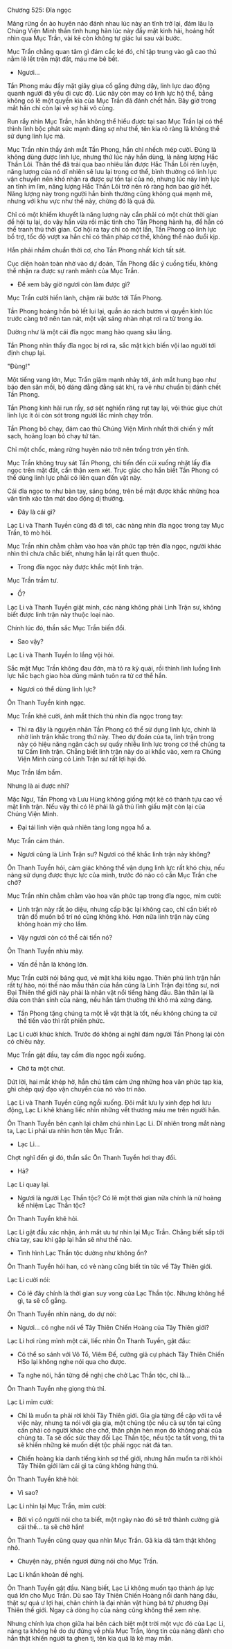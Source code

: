 




Chương 525: Đĩa ngọc


Mảng rừng ồn ào huyên náo đánh nhau lúc này an tĩnh trở lại, đám lâu la Chúng Viện Minh thần tình hung hãn lúc này đầy mặt kinh hãi, hoảng hốt nhìn qua Mục Trần, vài kẻ còn không tự giác lui sau vài bước.

Mục Trần chẳng quan tâm gì đám cắc ké đó, chỉ tập trung vào gã cao thủ nằm lê lết trên mặt đất, máu me bê bết.

- Ngươi...

Tần Phong máu đầy mặt giãy giụa cố gắng đứng dậy, linh lực dao động quanh người đã yếu đi cực độ. Lúc nãy còn may có linh lực hộ thể, bằng không có lẽ một quyền kia của Mục Trần đã đánh chết hắn. Bây giờ trong mắt hắn chỉ còn lại vẻ sợ hãi vô cùng.

Run rẩy nhìn Mục Trần, hắn không thể hiểu được tại sao Mục Trần lại có thể thình lình bộc phát sức mạnh đáng sợ như thế, tên kia rõ ràng là không thể sử dụng linh lực mà.

Mục Trần nhìn thấy ánh mắt Tần Phong, hắn chỉ nhếch mép cười. Đúng là không dùng được linh lực, nhưng thứ lúc nãy hắn dùng, là năng lượng Hắc Thần Lôi. Thân thể đã trải qua bao nhiêu lần được Hắc Thần Lôi rèn luyện, năng lượng của nó dĩ nhiên sẽ lưu lại trong cơ thể, bình thường có linh lực vận chuyển nên khó nhận ra được sự tồn tại của nó, nhưng lúc này linh lực an tĩnh im lìm, năng lượng Hắc Thần Lôi trở nên rõ ràng hơn bao giờ hết. Năng lượng này trong người hắn bình thường cũng không quá mạnh mẽ, nhưng với khu vực như thế này, chừng đó là quá đủ.

Chỉ có một khiếm khuyết là năng lượng này cần phải có một chút thời gian để hội tụ lại, do vậy hắn vừa rồi mặc tình cho Tần Phong hành hạ, để hắn có thể tranh thủ thời gian. Cơ hội ra tay chỉ có một lần, Tần Phong có linh lực bổ trợ, tốc độ vượt xa hắn chỉ có thân pháp cơ thể, không thể nào đuổi kịp.

Hắn phải nhắm chuẩn thời cơ, cho Tần Phong nhất kích tất sát.

Cục diện hoàn toàn nhờ vào dự đoán, Tần Phong đắc ý cuồng tiếu, không thể nhận ra được sự ranh mãnh của Mục Trần.

- Để xem bây giờ ngươi còn làm được gì?

Mục Trần cười hiền lành, chậm rãi bước tới Tần Phong.

Tần Phong hoảng hồn bò lết lui lại, quần áo rách bươm vì quyền kình lúc trước càng trở nên tan nát, một vật sáng nhàn nhạt rơi ra từ trong áo.

Dường như là một cái đĩa ngọc mang hào quang sâu lắng.

Tần Phong nhìn thấy đĩa ngọc bị rơi ra, sắc mặt kịch biến vội lao người tới định chụp lại.

"Đùng!"

Một tiếng vang lớn, Mục Trần giậm mạnh nhảy tới, ánh mắt hung bạo như báo đen săn mồi, bộ dáng đằng đằng sát khí, ra vẻ như chuẩn bị đánh chết Tần Phong.

Tần Phong kinh hãi run rẩy, sợ sệt nghiến răng rụt tay lại, vội thúc giục chút linh lực ít ỏi còn sót trong người lắc mình chạy trốn.

Tần Phong bỏ chạy, đám cao thủ Chúng Viện Minh nhất thời chiến ý mất sạch, hoảng loạn bỏ chạy tứ tán.

Chỉ một chốc, mảng rừng huyên náo trở nên trống trơn yên tĩnh.

Mục Trần không truy sát Tần Phong, chỉ tiến đến cúi xuống nhặt lấy đĩa ngọc trên mặt đất, cẩn thận xem xét. Trực giác cho hắn biết Tần Phong có thể dùng linh lực phải có liên quan đến vật này.

Cái đĩa ngọc to như bàn tay, sáng bóng, trên bề mặt được khắc những hoa văn tinh xảo tản mát dao động dị thường.

- Đây là cái gì?

Lạc Li và Thanh Tuyền cũng đã đi tới, các nàng nhìn đĩa ngọc trong tay Mục Trần, tò mò hỏi.

Mục Trần nhìn chằm chằm vào hoa văn phức tạp trên đĩa ngọc, người khác nhìn thì chưa chắc biết, nhưng hắn lại rất quen thuộc.

- Trong đĩa ngọc này được khắc một linh trận.

Mục Trần trầm tư.

- Ồ?

Lạc Li và Thanh Tuyền giật mình, các nàng không phải Linh Trận sư, không biết được linh trận này thuộc loại nào.

Chính lúc đó, thần sắc Mục Trần biến đổi.

- Sao vậy?

Lạc Li và Thanh Tuyền lo lắng vội hỏi.

Sắc mặt Mục Trần không đau đớn, mà tỏ ra kỳ quái, rồi thình lình luồng linh lực hắc bạch giao hòa dũng mãnh tuôn ra từ cơ thể hắn.

- Ngươi có thể dùng linh lực?

Ôn Thanh Tuyền kinh ngạc.

Mục Trần khẽ cười, ánh mắt thích thú nhìn đĩa ngọc trong tay:

- Thì ra đây là nguyên nhân Tần Phong có thể sử dụng linh lực, chính là nhờ linh trận khắc trong thứ này. Theo dự đoán của ta, linh trận trong này có hiệu năng ngăn cách sự quấy nhiễu linh lực trong cơ thể chúng ta từ Cấm linh trận. Chẳng biết linh trận này do ai khắc vào, xem ra Chúng Viện Minh cũng có Linh Trận sư rất lợi hại đó.

Mục Trần lẩm bẩm.

Nhưng là ai được nhỉ?

Mặc Ngư, Tần Phong và Lưu Hùng không giống một kẻ có thành tựu cao về mặt linh trận. Nếu vậy thì có lẽ phải là gã thủ lĩnh giấu mặt còn lại của Chúng Viện Minh.

- Đại tái linh viện quả nhiên tàng long ngọa hổ a.

Mục Trần cảm thán.

- Ngươi cũng là Linh Trận sư? Ngươi có thể khắc linh trận này không?

Ôn Thanh Tuyền hỏi, cảm giác không thể vận dụng linh lực rất khó chịu, nếu nàng sử dụng được thực lực của mình, trước đó nào có cần Mục Trần che chở?

Mục Trần nhìn chằm chằm vào hoa văn phức tạp trong đĩa ngọc, mỉm cười:

- Linh trận này rất ảo diệu, nhưng cấp bậc lại không cao, chỉ cần biết rõ trận đồ muốn bố trí nó cũng không khó. Hơn nữa linh trận này cũng không hoàn mỹ cho lắm.

- Vậy ngươi còn có thể cải tiến nó?

Ôn Thanh Tuyền nhíu mày.

- Vấn đề hẳn là không lớn.

Mục Trần cười nói bâng quơ, vẻ mặt khá kiêu ngạo. Thiên phú linh trận hắn rất tự hào, nói thế nào mẫu thân của hắn cũng là Linh Trận đại tông sư, nơi Đại Thiên thế giới này phải là nhân vật nổi tiếng hàng đầu. Bản thân lại là đứa con thân sinh của nàng, nếu hắn tầm thường thì khó mà xứng đáng.

- Tần Phong tặng chúng ta một lễ vật thật là tốt, nếu không chúng ta cứ thế tiến vào thì rất phiền phức.

Lạc Li cười khúc khích. Trước đó không ai nghĩ đám người Tần Phong lại còn có chiêu này.

Mục Trần gật đầu, tay cầm đĩa ngọc ngồi xuống.

- Chờ ta một chút.

Dứt lời, hai mắt khép hờ, hắn chú tâm cảm ứng những hoa văn phức tạp kia, ghi chép quỹ đạo vận chuyển của nó vào trí não.

Lạc Li và Thanh Tuyền cũng ngồi xuống. Đôi mắt lưu ly xinh đẹp hơi lưu động, Lạc Li khẽ khàng liếc nhìn những vết thương máu me trên người hắn.

Ôn Thanh Tuyền bên cạnh lại chăm chú nhìn Lạc Li. Dĩ nhiên trong mắt nàng ta, Lạc Li phải ưa nhìn hơn tên Mục Trần.

- Lạc Li...

Chợt nghĩ đến gì đó, thần sắc Ôn Thanh Tuyền hơi thay đổi.

- Hả?

Lạc Li quay lại.

- Ngươi là người Lạc Thần tộc? Có lẽ một thời gian nữa chính là nữ hoàng kế nhiệm Lạc Thần tộc?

Ôn Thanh Tuyền khẽ hỏi.

Lạc Li gật đầu xác nhận, ánh mắt ưu tư nhìn lại Mục Trần. Chẳng biết sắp tới chia tay, sau khi gặp lại hắn sẽ như thế nào.

- Tình hình Lạc Thần tộc dường như không ổn?

Ôn Thanh Tuyền hỏi han, có vẻ nàng cũng biết tin tức về Tây Thiên giới.

Lạc Li cười nói:

- Có lẽ đây chính là thời gian suy vong của Lạc Thần tộc. Nhưng không hề gì, ta sẽ cố gắng.

Ôn Thanh Tuyền nhìn nàng, do dự nói:

- Ngươi... có nghe nói về Tây Thiên Chiến Hoàng của Tây Thiên giới?

Lạc Li hơi rùng mình một cái, liếc nhìn Ôn Thanh Tuyền, gật đầu:

- Có thể so sánh với Võ Tổ, Viêm Đế, cường giả cự phách Tây Thiên Chiến HSo lại không nghe nói qua cho được.

- Ta nghe nói, hắn từng đề nghị che chở Lạc Thần tộc, chỉ là...

Ôn Thanh Tuyền nhẹ giọng thủ thỉ.

Lạc Li mỉm cười:

- Chỉ là muốn ta phải rời khỏi Tây Thiên giới. Gia gia từng đề cập với ta về việc này, nhưng ta nói với gia gia, một chủng tộc nếu cả sự tồn tại cũng cần phải có người khác che chở, thân phận hèn mọn đó không phải của chúng ta. Ta sẽ dốc sức thay đổi Lạc Thần tộc, nếu tộc ta tất vong, thì ta sẽ khiến những kẻ muốn diệt tộc phải ngọc nát đá tan.

- Chiến hoàng kia danh tiếng kinh sợ thế giới, nhưng hắn muốn ta rời khỏi Tây Thiên giới làm cái gì ta cũng không hứng thú.

Ôn Thanh Tuyền khẽ hỏi:

- Vì sao?

Lạc Li nhìn lại Mục Trần, mỉm cười:

- Bởi vì có người nói cho ta biết, một ngày nào đó sẽ trở thành cường giả cái thế... ta sẽ chờ hắn!

Ôn Thanh Tuyền cũng quay qua nhìn Mục Trần. Gã kia dã tâm thật không nhỏ.

- Chuyện này, phiền ngươi đừng nói cho Mục Trần.

Lạc Li khẩn khoản đề nghị.

Ôn Thanh Tuyền gật đầu. Nàng biết, Lạc Li không muốn tạo thành áp lực quá lớn cho Mục Trần. Dù sao Tây Thiên Chiến Hoàng nổi danh hàng đầu, thật sự quá ư lợi hại, chân chính là đại nhân vật hùng bá tứ phương Đại Thiên thế giới. Ngay cả dòng họ của nàng cũng không thể xem nhẹ.

Nhưng chính lựa chọn giữa hai bên cách biệt một trời một vực đó của Lạc Li, nàng ta không hề do dự đứng về phía Mục Trần, lòng tin của nàng dành cho hắn thật khiến người ta ghen tị, tên kia quả là kẻ may mắn.




